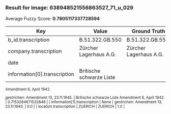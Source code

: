 ### Result for image: 638948521556863527_71_u_029
Average Fuzzy Score: **0.7805117337728594**
<small>

| Key | Value | Ground Truth | Score |
| --- | --- | --- | --- |
| b_id.transcription | B.51.322.GB.550 | B.51.322.GB.550. | 0.967741935483871 |
| company.transcription | Zürcher Lagerhaus A.G. | Zürcher Lagerhaus A.G. | 1.0 |
| date |  |  | 1.0 |
| information[0].transcription | Britische schwarze Liste
Amendment 6, April 1942.

gestrichen:
Amendment 13, 23.11.1945. | Britische schwarze Liste
Amendment 6, April 1942. | 0.7153284671532848 |
| information[1].transcription | None | gestrichen:
Amendment 13, 23.11.1945. | 0.0 |
| location.transcription | ZUERICH | ZUERICH | 1.0 |

</small>
